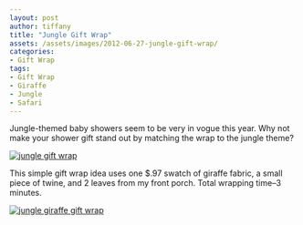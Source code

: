 ```yaml
---
layout: post
author: tiffany
title: "Jungle Gift Wrap"
assets: /assets/images/2012-06-27-jungle-gift-wrap/
categories: 
- Gift Wrap
tags: 
- Gift Wrap
- Giraffe
- Jungle
- Safari
---
```


Jungle-themed baby showers seem to be very in vogue this year. Why not make your shower gift stand out by matching the wrap to the jungle theme?

[![jungle gift wrap](jekyll_uploads/2012/06/junglegiftwrap-1-575x382.jpg "junglegiftwrap (1)")](http://www.sweetpeonies.com/2012/06/jungle-gift-wrap/junglegiftwrap-1/)

This simple gift wrap idea uses one $.97 swatch of giraffe fabric, a small piece of twine, and 2 leaves from my front porch. Total wrapping time–3 minutes.

[![jungle giraffe gift wrap](jekyll_uploads/2012/06/junglegiftwrap-2-575x411.jpg "junglegiftwrap (2)")](http://www.sweetpeonies.com/2012/06/jungle-gift-wrap/junglegiftwrap-2/)